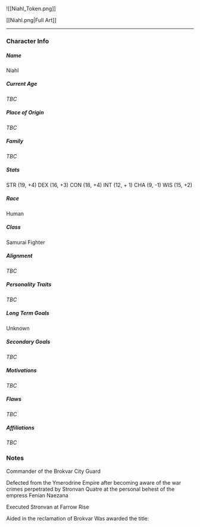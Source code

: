 ![[Niahl_Token.png]]

[[Niahl.png|Full Art]]

---
### Character Info
##### Name 
Niahl
##### Current Age
*TBC*
##### Place of Origin
*TBC*
##### Family
*TBC*
##### Stats
STR (19, +4)
DEX (16, +3)
CON (18, +4)
INT (12, + 1)
CHA (9, -1)
WIS (15, +2)
##### Race
Human
##### Class
Samurai Fighter
##### Alignment
*TBC*
##### Personality Traits
*TBC*
##### Long Term Goals
Unknown
##### Secondary Goals
*TBC*
##### Motivations
*TBC*
##### Flaws
*TBC*
##### Affiliations
*TBC*
### Notes
Commander of the Brokvar City Guard

Defected from the Ymerodrine Empire after becoming aware of the war crimes perpetrated by Stronvan Quatre at the personal behest of the empress Fenian Naezana

Executed Stronvan at Farrow Rise

Aided in the reclamation of Brokvar
Was awarded the title: 